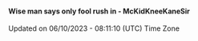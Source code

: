 #### Wise man says only fool rush in - McKidKneeKaneSir
Updated on 06/10/2023 - 08:11:10 (UTC) Time Zone
